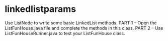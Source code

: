 # linkedlistparams
Use   ListNode   to write some basic LinkedList methods.    PART 1 – Open the   ListFunHouse.java   file and complete the methods in this class.    PART 2 – Use   ListFunHouseRunner.java   to test your ListFunHouse class.
